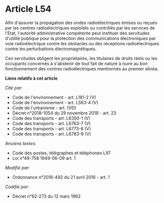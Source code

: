 # Article L54

Afin d'assurer la propagation des ondes radioélectriques émises ou reçues par les centres radioélectriques exploités ou
contrôlés par les services de l'Etat, l'autorité administrative compétente peut instituer des servitudes d'utilité publique
pour la protection des communications électroniques par voie radioélectrique contre les obstacles ou des réceptions
radioélectriques contre les perturbations électromagnétiques. 

Ces servitudes obligent les propriétaires, les titulaires de droits réels ou les occupants concernés à s'abstenir de tout
fait de nature à nuire au bon fonctionnement des centres radioélectriques mentionnés au premier alinéa.

**Liens relatifs à cet article**

_Cité par_:

  - Code de l'environnement - art. L181-2 (V)
  - Code de l'environnement - art. L563-4 (V)
  - Code de l'urbanisme - art. (VD)
  - Décret n°2018-1054 du 29 novembre 2018 - art. 23
  - Code des transports - art. L6350-1 (V)
  - Code des transports - art. L6763-7 (V)
  - Code des transports - art. L6773-8 (V)
  - Code des transports - art. L6783-9 (V)

_Anciens textes_:

  - Code des postes, télégraphes et téléphones L97
  - Loi n°49-758 1949-06-09 art. 1

_Modifié par_:

  - Ordonnance n°2016-492 du 21 avril 2016 - art. 1

_Codifié par_:

  - Décret n°62-273 du 12 mars 1962
